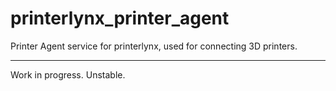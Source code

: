 # printerlynx_printer_agent
Printer Agent service for printerlynx, used for connecting 3D printers.

----

Work in progress. Unstable.
